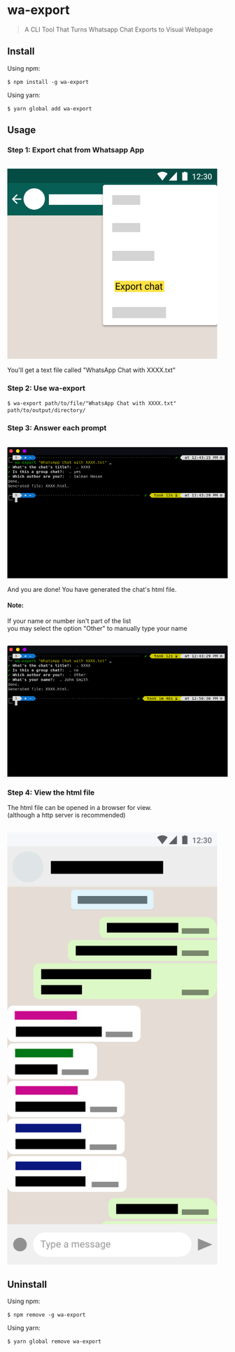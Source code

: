 # wa-export

> A CLI Tool That Turns Whatsapp Chat Exports to Visual Webpage

## Install

Using npm: 
```console
$ npm install -g wa-export
```

Using yarn:
```console
$ yarn global add wa-export
```

## Usage

### Step 1: Export chat from Whatsapp App

<br>
<img src="./assets/export-chat.png" alt="export-chat" width="480">
<br>

You'll get a  text file called "WhatsApp Chat with XXXX.txt"

### Step 2: Use wa-export

```console
$ wa-export path/to/file/"WhatsApp Chat with XXXX.txt" path/to/output/directory/
```

### Step 3: Answer each prompt

<br>
<img src="./assets/terminal.png" alt="terminal">
<br>

And you are done! You have generated the chat's html file.

#### Note:

<p>If your name or number isn't part of the list<br>you may select the option "Other" to manually type your name</p>

<br>
<img src="./assets/other-option.png" alt="other-option">
<br>

### Step 4: View the html file

<p>The html file can be opened in a browser for view.<br>
(although a http server is recommended)</p>

<br>
<img src="./assets/chat.png" alt="chat" width="480">
<br>

## Uninstall

Using npm: 
```console
$ npm remove -g wa-export
```

Using yarn:
```console
$ yarn global remove wa-export
```
